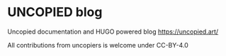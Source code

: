 # UNCOPIED blog

Uncopied documentation and HUGO powered blog
https://uncopied.art/

All contributions from uncopiers is welcome under CC-BY-4.0

